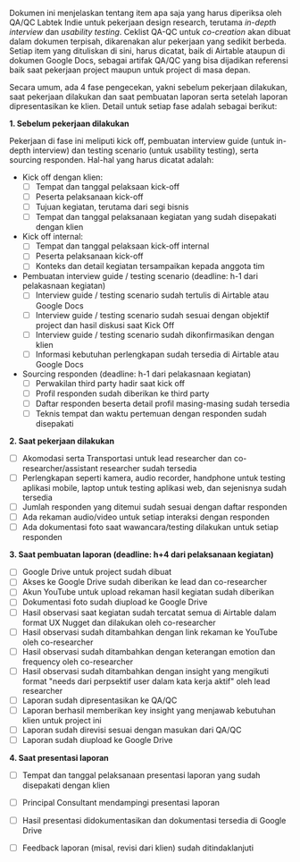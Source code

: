 Dokumen ini menjelaskan tentang item apa saja yang harus diperiksa oleh QA/QC Labtek Indie untuk pekerjaan design research, terutama *in-depth interview* dan *usability testing*. Ceklist QA-QC untuk *co-creation* akan dibuat dalam dokumen terpisah, dikarenakan alur pekerjaan yang sedikit berbeda. Setiap item yang dituliskan di sini, harus dicatat, baik di Airtable ataupun di dokumen Google Docs, sebagai artifak QA/QC yang bisa dijadikan referensi baik saat pekerjaan project maupun untuk project di masa depan.

Secara umum, ada 4 fase pengecekan, yakni sebelum pekerjaan dilakukan, saat pekerjaan dilakukan dan saat pembuatan laporan serta setelah laporan dipresentasikan ke klien. Detail untuk setiap fase adalah sebagai berikut:

**1. Sebelum pekerjaan dilakukan**

Pekerjaan di fase ini meliputi kick off, pembuatan interview guide (untuk in-depth interview) dan testing scenario (untuk usability testing), serta sourcing responden. Hal-hal yang harus dicatat adalah:

- Kick off dengan klien: 
    + [ ] Tempat dan tanggal pelaksaan kick-off
    + [ ] Peserta pelaksanaan kick-off
    + [ ] Tujuan kegiatan, terutama dari segi bisnis
    + [ ] Tempat dan tanggal pelaksanaan kegiatan yang sudah disepakati dengan klien
- Kick off internal: 
    + [ ] Tempat dan tanggal pelaksaan kick-off internal
    + [ ] Peserta pelaksanaan kick-off
    + [ ] Konteks dan detail kegiatan tersampaikan kepada anggota tim   
- Pembuatan interview guide / testing scenario (deadline: h-1 dari pelakasnaan kegiatan)
    + [ ] Interview guide / testing scenario sudah tertulis di Airtable atau Google Docs
    + [ ] Interview guide / testing scenario sudah sesuai dengan objektif project dan hasil diskusi saat Kick Off
    + [ ] Interview guide / testing scenario sudah dikonfirmasikan dengan klien
    + [ ] Informasi kebutuhan perlengkapan sudah tersedia di Airtable atau Google Docs
- Sourcing responden (deadline: h-1 dari pelakasnaan kegiatan)
    + [ ] Perwakilan third party hadir saat kick off
    + [ ] Profil responden sudah diberikan ke third party
    + [ ] Daftar responden beserta detail profil masing-masing sudah tersedia
    + [ ] Teknis tempat dan waktu pertemuan dengan responden sudah disepakati

**2. Saat pekerjaan dilakukan**

- [ ] Akomodasi serta Transportasi untuk lead researcher dan co-researcher/assistant researcher sudah tersedia
- [ ] Perlengkapan seperti kamera, audio recorder, handphone untuk testing aplikasi mobile, laptop untuk testing aplikasi web, dan sejenisnya sudah tersedia
- [ ] Jumlah responden yang ditemui sudah sesuai dengan daftar responden
- [ ] Ada rekaman audio/video untuk setiap interaksi dengan responden
- [ ] Ada dokumentasi foto saat wawancara/testing dilakukan untuk setiap responden

**3. Saat pembuatan laporan (deadline: h+4 dari pelaksanaan kegiatan)**

- [ ] Google Drive untuk project sudah dibuat
- [ ] Akses ke Google Drive sudah diberikan ke lead dan co-researcher
- [ ] Akun YouTube untuk upload rekaman hasil kegiatan sudah diberikan
- [ ] Dokumentasi foto sudah diupload ke Google Drive
- [ ] Hasil observasi saat kegiatan sudah tercatat semua di Airtable dalam format UX Nugget dan dilakukan oleh co-researcher
- [ ] Hasil observasi sudah ditambahkan dengan link rekaman ke YouTube oleh co-researcher
- [ ] Hasil observasi sudah ditambahkan dengan keterangan emotion dan frequency oleh co-researcher
- [ ] Hasil observasi sudah ditambahkan dengan insight yang mengikuti format "needs dari perpsektif user dalam kata kerja aktif" oleh lead researcher
- [ ] Laporan sudah dipresentasikan ke QA/QC
- [ ] Laporan berhasil memberikan key insight yang menjawab kebutuhan klien untuk project ini
- [ ] Laporan sudah direvisi sesuai dengan masukan dari QA/QC
- [ ] Laporan sudah diupload ke Google Drive

**4. Saat presentasi laporan**

- [ ] Tempat dan tanggal pelaksanaan presentasi laporan yang sudah disepakati dengan klien
- [ ] Principal Consultant mendampingi presentasi laporan
- [ ] Hasil presentasi didokumentasikan dan dokumentasi tersedia di Google Drive
- [ ] Feedback laporan (misal, revisi dari klien) sudah ditindaklanjuti

